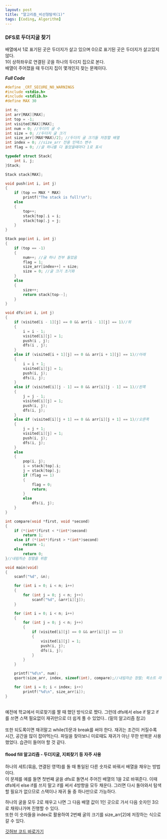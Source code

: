 ```yaml
---
layout: post
title: "알고리즘_비선형탐색(1)"
tags: [Coding, Algorithm]
---
```


### DFS로 두더지굴 찾기

배열에서 1로 표기된 곳은 두더지가 살고 있으며 0으로 표기된 곳은 두더지가 살고있지 않다.<br>
1이 상하좌우로 연결된 곳을 하나의 두더지 집으로 본다.<br>
배열이 주어졌을 때 두더지 집이 몇개인지 찾는 문제이다.


***Full Code***

```cpp
#define _CRT_SECURE_NO_WARNINGS
#include <stdio.h>
#include <stdlib.h>
#define MAX 30

int n;
int arr[MAX][MAX];
int top = -1;
int visited[MAX][MAX];
int num = 0; //두더지 굴 수
int size = 0; //두더지 굴 크기
int size_arr[(MAX*MAX)/2]; //두더지 굴 크기들 저장할 배열
int index = 0; //size_arr 전용 인덱스 변수
int flag = 0; //굴 하나를 다 돌았을때마다 1로 표시

typedef struct Stack{
	int i, j;
}Stack;

Stack stack[MAX];

void push(int i, int j)
{
	if (top == MAX * MAX)
		printf("The stack is full!\n");
	else
	{
		top++;
		stack[top].i = i;
		stack[top].j = j;
	}
}

Stack pop(int i, int j)
{
	if (top == -1)
	{
		num++; //굴 하나 전부 돌았음
		flag = 1;
		size_arr[index++] = size;
		size = 0; //굴 크기 초기화
	}
	else
	{
		size++;
		return stack[top--];
	}
}

void dfs(int i, int j)
{
	if (visited[i - 1][j] == 0 && arr[i - 1][j] == 1)//위
	{
		i = i - 1;
		visited[i][j] = 1;
		push(i , j);
		dfs(i , j);
	}	
	else if (visited[i + 1][j] == 0 && arr[i + 1][j] == 1)//아래
	{
		i = i + 1;
		visited[i][j] = 1;
		push(i, j);
		dfs(i, j);
	}
	else if (visited[i][j - 1] == 0 && arr[i][j - 1] == 1)//왼쪽
	{
		j = j - 1;
		visited[i][j] = 1;
		push(i, j);
		dfs(i, j);
	}
	else if (visited[i][j + 1] == 0 && arr[i][j + 1] == 1)//오른쪽
	{
		j = j + 1;
		visited[i][j] = 1;
		push(i, j);
		dfs(i, j);
	}
	else
	{
		pop(i, j);
		i = stack[top].i;
		j = stack[top].j;
		if (flag == 1)
		{
			flag = 0;
			return;
		}
		else
			dfs(i, j);
	}
}

int compare(void *first, void *second)
{
	if (*(int*)first < *(int*)second)
		return 1;
	else if (*(int*)first > *(int*)second)
		return -1;
	else
		return 0;
}//내림차순 정렬을 위함

void main(void)
{
	scanf("%d", &n);

	for (int i = 0; i < n; i++)
	{
		for (int j = 0; j < n; j++)
			scanf("%d", &arr[i][j]);
	}

	for (int i = 0; i < n; i++)
	{
		for (int j = 0; j < n; j++)
		{
			if (visited[i][j] == 0 && arr[i][j] == 1)
			{
				visited[i][j] = 1;
				push(i, j);
				dfs(i, j);
			}
		}
	}

	printf("%d\n", num);
	qsort(size_arr, index, sizeof(int), compare);//내림차순 정렬; 퀵소트 라이브러리 사용함

	for (int i = 0; i < index; i++)
		printf("%d\n", size_arr[i]);
}
```
<br>
예전에 학교에서 미로찾기를 짤 때 했던 방식으로 짰다. 그런데 dfs에서 else if 말고 if를 쓰면 스택 필요없이 재귀만으로 더 쉽게 풀 수 있었다..
(밑의 알고리즘 참고)<br><br>
또한 되도록이면 재귀말고 while(1)문과 break를 써야 한다. 재귀는 조건이 커질수록 시간, 공간을 많이 잡아먹는다. 파일을 찾아보니 미로때도 재귀가 아닌 무한 반복문 사용했었다. 습관이 들어야 할 것 같다.

#### flood fill 알고리즘 - 두더지굴, 지뢰찾기 등 자주 사용

하나의 세트(묶음, 연결된 영역)를 돌 때 통일된 다른 숫자로 바꿔서 배열을 채우는 방법이다.<br>
이 문제를 예를 들면 첫번째 굴을 dfs로 돌면서 주어진 배열의 1을 2로 바꿔준다. 이때 dfs에서 else if를 쓰지 말고 if를 써서 4방향을 모두 채운다. 그러면 다시 돌아와서 탐색할 필요가 없으므로 스택이나 재귀 둘 중 하나만으로 가능하다.

하나의 굴을 모두 2로 채우고 나면 그 다음 배열 값이 1인 곳으로 가서 다음 숫자인 3으로 채워나가며 진행할 수 있다.<br>
또한 이 숫자들을 index로 활용하여 2번째 굴의 크기를 size_arr[2]에 저장하는 식으로 갈 수 있다.<br>

<a href="https://github.com/suyeon0506/Algorithm/blob/master/%EB%AC%B8%EC%B0%BD%EC%95%8C(%EC%A4%91%EA%B8%89)/%ED%83%90%EC%83%89_%EB%B9%84%EC%84%A0%ED%98%95%EA%B5%AC%EC%A1%B0/2_1_%EB%91%90%EB%8D%94%EC%A7%80%EA%B5%B4(s).c">깃허브 코드 바로가기</a>
